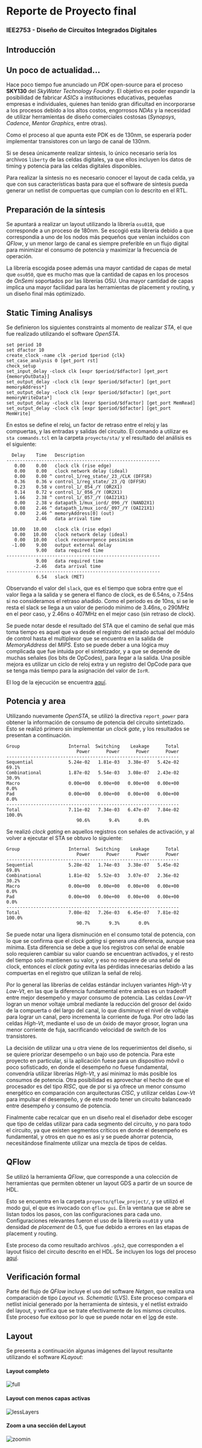 # Reporte de Proyecto final
### IEE2753 - Diseño de Circuitos Integrados Digitales

## Introducción

## Un poco de actualidad...
Hace poco tiempo fue anunciado un *PDK* open-source para el proceso **SKY130** del *SkyWater Technology Foundry*. El objetivo es poder expandir la posibilidad de fabricar *ASICs* a instituciones educativas, pequeñas empresas e individuales, quienes han tenido gran dificultad en incorporarse a los procesos debido a los altos costos, engorrosos *NDAs* y la necesidad de utilizar herramientas de diseño comerciales costosas (*Synopsys*, *Cadence*, *Mentor Graphics*, entre otras).

Como el proceso al que apunta este PDK es de 130nm, se esperaría poder implementar transistores con un largo de canal de 130nm.

Si se desea únicamente realizar síntesis, lo único necesario sería los archivos `liberty` de las celdas digitales, ya que ellos incluyen los datos de timing y potencia para las celdas digitales disponibles.

Para realizar la síntesis no es necesario conocer el layout de cada celda, ya que con sus características basta para que el software de síntesis pueda generar un netlist de compuertas que cumplan con lo descrito en el RTL.


## Preparación de la síntesis

Se apuntará a realizar un layout utilizando la librería `osu018`, que corresponde a un proceso de 180nm. Se escogió esta librería debido a que correspondía a uno de los nodos más pequeños que venían incluidos con *QFlow*, y un menor largo de canal es siempre preferible en un flujo digital para minimizar el consumo de potencia y maximizar la frecuencia de operación.

La librería escogida posee además una mayor cantidad de capas de metal que `osu050`, que es mucho mas que la cantidad de capas en los procesos de *OnSemi* soportados por las librerías OSU. Una mayor cantidad de capas implica una mayor facilidad para las herramientas de placement y routing, y un diseño final más optimizado.

## Static Timing Analisys

Se definieron los siguientes constraints al momento de realizar *STA*, el que fue realizado utilizando el software *OpenSTA*.

```
set period 10
set dfactor 10
create_clock -name clk -period $period {clk}
set_case_analysis 0 [get_port rst]
check_setup
set_input_delay -clock clk [expr $period/$dfactor] [get_port {memoryOutData}]
set_output_delay -clock clk [expr $period/$dfactor] [get_port memoryAddress*]
set_output_delay -clock clk [expr $period/$dfactor] [get_port memoryWriteData*]
set_output_delay -clock clk [expr $period/$dfactor] [get_port MemRead]
set_output_delay -clock clk [expr $period/$dfactor] [get_port MemWrite]
```

En estos se define el reloj, un factor de retraso entre el reloj y las compuertas, y las entradas y salidas del circuito. El comando a utilizar es `sta commands.tcl` en la carpeta `proyecto/sta/` y el resultado del análisis es el siguiente:

```
  Delay    Time   Description
---------------------------------------------------------
   0.00    0.00   clock clk (rise edge)
   0.00    0.00   clock network delay (ideal)
   0.00    0.00 ^ control_1/reg_state/_23_/CLK (DFFSR)
   0.36    0.36 v control_1/reg_state/_23_/Q (DFFSR)
   0.23    0.58 v control_1/_054_/Y (OR2X1)
   0.14    0.72 v control_1/_056_/Y (OR2X1)
   1.66    2.38 ^ control_1/_057_/Y (OAI21X1)
   0.00    2.38 v datapath_1/mux_iord/_096_/Y (NAND2X1)
   0.08    2.46 ^ datapath_1/mux_iord/_097_/Y (OAI21X1)
   0.00    2.46 ^ memoryAddress[0] (out)
           2.46   data arrival time

  10.00   10.00   clock clk (rise edge)
   0.00   10.00   clock network delay (ideal)
   0.00   10.00   clock reconvergence pessimism
  -1.00    9.00   output external delay
           9.00   data required time
---------------------------------------------------------
           9.00   data required time
          -2.46   data arrival time
---------------------------------------------------------
           6.54   slack (MET)
```

Observando el valor del `slack`, que es el tiempo que sobra entre que el valor llega a la salida y se genera el flanco de clock, es de 6.54ns, o 7.54ns si no consideramos el retraso añadido. Como el periodo es de 10ns, si se le resta el slack se llega a un valor de periodo mínimo de 3.46ns, o 290MHz en el peor caso, y 2.46ns o 407MHz en el mejor caso (sin retraso de clock).

Se puede notar desde el resultado del STA que el camino de señal que más toma tiempo es aquel que va desde el registro del estado actual del módulo de control hasta el multiplexor que se encuentra en la salida de *MemoryAddress* del *MIPS*. Esto se puede deber a una lógica muy complicada que fue intuida por el sintetizador, y a que se depende de muchas señales (los bits de OpCodes), para llegar a la salida. Una posible mejora es utilizar un ciclo de reloj extra y un registro del OpCode para que se tenga más tiempo para la asignación del valor de `IorR`.

El log de la ejecución se encuentra [aquí](./sta/sta.log).

## Potencia y area

Utilizando nuevamente *OpenSTA*, se utilizó la directiva `report_power` para obtener la información de consumo de potencia del circuito sintetizado. Esto se realizó primero sin implementar un *clock gate*, y los resultados se presentan a continuación.

```
Group                  Internal  Switching    Leakage      Total
                          Power      Power      Power      Power
----------------------------------------------------------------
Sequential             5.24e-02   1.81e-03   3.38e-07   5.42e-02  69.1%
Combinational          1.87e-02   5.54e-03   3.08e-07   2.43e-02  30.9%
Macro                  0.00e+00   0.00e+00   0.00e+00   0.00e+00   0.0%
Pad                    0.00e+00   0.00e+00   0.00e+00   0.00e+00   0.0%
----------------------------------------------------------------
Total                  7.11e-02   7.34e-03   6.47e-07   7.84e-02 100.0%
                          90.6%       9.4%       0.0%
```

Se realizó *clock gating* en aquellos registros con señales de activación, y al volver a ejecutar el STA se obtuvo lo siguiente:

```
Group                  Internal  Switching    Leakage      Total
                          Power      Power      Power      Power
----------------------------------------------------------------
Sequential             5.28e-02   1.74e-03   3.38e-07   5.45e-02  69.8%
Combinational          1.81e-02   5.52e-03   3.07e-07   2.36e-02  30.2%
Macro                  0.00e+00   0.00e+00   0.00e+00   0.00e+00   0.0%
Pad                    0.00e+00   0.00e+00   0.00e+00   0.00e+00   0.0%
----------------------------------------------------------------
Total                  7.08e-02   7.26e-03   6.45e-07   7.81e-02 100.0%
                          90.7%       9.3%       0.0%
```

Se puede notar una ligera disminución en el consumo total de potencia, con lo que se confirma que el *clock gating* si genera una diferencia, aunque sea mínima. Esta diferencia se debe a que los registros con señal de enable solo requieren cambiar su valor cuando se encuentran activados, y el resto del tiempo solo mantienen su valor, y eso no requiere de una señal de clock, entonces el *clock gating* evita las pérdidas innecesarias debido a las compuertas en el registro que utilizan la señal de reloj.

Por lo general las librerías de celdas estándar incluyen variantes *High-Vt* y *Low-Vt*, en las que la diferencia fundamental entre ambas es un tradeoff entre mejor desempeño y mayor consumo de potencia. Las celdas *Low-Vt* logran un menor voltaje umbral mediante la reducción del grosor del óxido de la compuerta o del largo del canal, lo que disminuye el nivel de voltaje para lograr un canal, pero incrementa la corriente de fuga. Por otro lado las celdas *High-Vt*, mediante el uso de un óxido de mayor grosor, logran una menor corriente de fuja, sacrificando velocidad de switch de los transistores.

La decisión de utilizar una u otra viene de los requerimientos del diseño, si se quiere priorizar desempeño o un bajo uso de potencia. Para este proyecto en particular, si la aplicación fuese para un dispositivo móvil o poco sofisticado, en donde el desempeño no fuese fundamental, convendría utilizar librerías *High-Vt*, y así minimaz lo más posible los consumos de potencia. Otra posibilidad es aprovechar el hecho de que el procesador es del tipo *RISC*, que de por si ya ofrece un menor consumo energético en comparación con arquitecturas *CISC*, y utilizar celdas *Low-Vt* para impulsar el desempeño, y de este modo tener un circuito balanceado entre desempeño y consumo de potencia.

Finalmente cabe recalcar que en un diseño real el diseñador debe escoger que tipo de celdas utilizar para cada segmento del circuito, y no para todo el circuito, ya que existen segmentos críticos en donde el desempeño es fundamental, y otros en que no es así y se puede ahorrar potencia, necesitándose finalmente utilizar una mezcla de tipos de celdas.

## QFlow

Se utilizó la herramienta *QFlow*, que corresponde a una colección de herramientas que permiten obtener un layout GDS a partir de un source de HDL.

Esto se encuentra en la carpeta `proyecto/qflow_project/`, y se utilizó el modo gui, el que es invocado con `qflow gui`. En la ventana que se abre se listan todos los pasos, con las configuraciones para cada uno. Configuraciones relevantes fueron el uso de la librería `osu018` y una densidad de *placement* de 0.5, que fue debido a errores en las etapas de placement y routing.

Este proceso da como resultado archivos `.gds2`, que corresponden a el layout físico del circuito descrito en el HDL. Se incluyen los logs del proceso [aquí](./qflow_project/log).

## Verificación formal

Parte del flujo de *QFlow* incluye el uso del software *Netgen*, que realiza una comparación de tipo *Layout vs. Schematic* (LVS). Este proceso compara el netlist inicial generado por la herramienta de síntesis, y el netlist extraido del layout, y verifica que se trate efectivamente de los mismos circuitos. Este proceso fue exitoso por lo que se puede notar en el [log](./qflow_project/log/lvs.log) de este.

## Layout

Se presenta a continuación algunas imágenes del layout resultante utilizando el software *KLayout*:

#### Layout completo

![full](./qflow_project/layout/pic1.png)

#### Layout con menos capas activas

![lessLayers](./qflow_project/layout/pic2.png)

#### Zoom a una sección del Layout

![zoomin](./qflow_project/layout/pic3.png)
